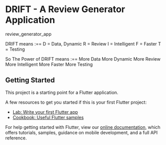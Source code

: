 # DRIFT - A Review Generator Application

review_generator_app

DRIFT means :==
D = Data, Dynamic
R = Review
I = Intelligent
F = Faster
T = Testing

So The Power of DRIFT means :==
More Data
More Dynamic
More Review
More Intelligent
More Faster
More Testing

## Getting Started

This project is a starting point for a Flutter application.

A few resources to get you started if this is your first Flutter project:

- [Lab: Write your first Flutter app](https://flutter.dev/docs/get-started/codelab)
- [Cookbook: Useful Flutter samples](https://flutter.dev/docs/cookbook)

For help getting started with Flutter, view our
[online documentation](https://flutter.dev/docs), which offers tutorials,
samples, guidance on mobile development, and a full API reference.
